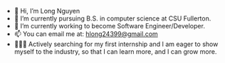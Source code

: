 - 👋 Hi, I’m Long Nguyen
- 👀 I’m currently pursuing B.S. in computer science at CSU Fullerton.
- 🌱 I’m currently working to become Software Engineer/Developer.
- 📫 You can email me at: hlong24399@gmail.com
- 👨🏻‍💼 Actively searching for my first internship and I am eager to show myself to the industry, so that I can learn more, and I can grow more.
